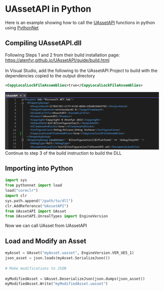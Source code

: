 # UAssetAPI in Python

Here is an example showing how to call the [UAssetAPI](https://github.com/pythonnet/pythonnet) functions in python using [PythonNet](https://github.com/pythonnet/pythonnet)


## Compiling UAssetAPI.dll
Following Steps 1 and 2 from their build installation page: https://atenfyr.github.io/UAssetAPI/guide/build.html
\
\
In Visual Studio, add the following to the UAssetAPI Project to build with the dependencies copied to the output directory
```xml
<CopyLocalLockFileAssemblies>true</CopyLocalLockFileAssemblies>
```
![CopyLocalLockFileAssemblies](/assets/CopyLocalLockFileAssemblies.png)
\
Continue to step 3 of the build instruction to build the DLL


## Importing into Python

```python
import sys
from pythonnet import load
load("coreclr")
import clr
sys.path.append("/path/to/dll")
clr.AddReference("UAssetAPI")
from UAssetAPI import UAsset
from UAssetAPI.UnrealTypes import EngineVersion
```
Now we can call UAsset from UAssetAPI

## Load and Modify an Asset
```python
myAsset = UAsset("myAsset.uasset", EngineVersion.VER_UE5_1)
json_asset = json.loads(myAsset.SerializeJson())

# Make modifications to JSON

myModifiedAsset = UAsset.DeserializeJson(json.dumps(json_asset))
myModifiedAsset.Write("myModifiedAsset.uasset")
```